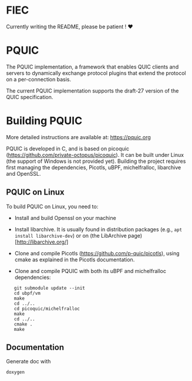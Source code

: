 # FlEC

Currently writing the README, please be patient ! ❤️

# PQUIC

The PQUIC implementation, a framework that enables QUIC clients and servers to dynamically exchange protocol plugins that extend the protocol on a per-connection basis.

The current PQUIC implementation supports the draft-27 version of the QUIC specification.

# Building PQUIC

More detailed instructions are available at: https://pquic.org

PQUIC is developed in C, and is based on picoquic (https://github.com/private-octopus/picoquic).
It can be built under Linux (the support of Windows is not provided yet).
Building the project requires first managing the dependencies, Picotls, uBPF, michelfralloc, libarchive
and OpenSSL.

## PQUIC on Linux

To build PQUIC on Linux, you need to:

 * Install and build Openssl on your machine

 * Install libarchive. It is usually found in distribution packages (e.g., `apt install libarchive-dev`) or on (the LibArchive page)[http://libarchive.org/]

 * Clone and compile Picotls (https://github.com/p-quic/picotls), using cmake as explained in the Picotls documentation.

 * Clone and compile PQUIC with both its uBPF and michelfralloc dependencies:

~~~
   git submodule update --init
   cd ubpf/vm
   make
   cd ../..
   cd picoquic/michelfralloc
   make
   cd ../..
   cmake .
   make
~~~

## Documentation

Generate doc with
```bash
doxygen
```
